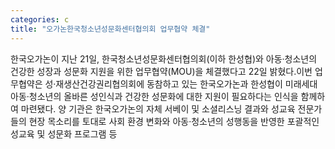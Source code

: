 ```yaml
---
categories: c
title: "오가논한국청소년성문화센터협의회 업무협약 체결"
---
```

한국오가논이 지난 21일, 한국청소년성문화센터협의회(이하 한성협)와 아동·청소년의 건강한 성장과 성문화 지원을 위한 업무협약(MOU)을 체결했다고 22일 밝혔다.이번 업무협약은 성&#8231;재생산건강권리협의회에 동참하고 있는 한국오가논과 한성협이 미래세대 아동·청소년의 올바른 성인식과 건강한 성문화에 대한 지원이 필요하다는 인식을 함께하여 마련됐다. 양 기관은 한국오가논의 자체 서베이 및 소셜리스닝 결과와 성교육 전문가들의 현장 목소리를 토대로 사회 환경 변화와 아동·청소년의 성행동을 반영한 포괄적인 성교육 및 성문화 프로그램 등